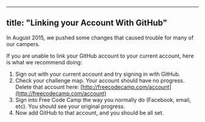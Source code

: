 
---
title: "Linking your Account With GitHub"
---

In August 2015, we pushed some changes that caused trouble for many of our campers.

If you are unable to link your GitHub account to your current account, here is what we recommend doing:

1) Sign out with your current account and try signing in with GitHub.  
2) Check your challenge map. Your account should have no progress. Delete that account here: [http://freecodecamp.com/account](http://freecodecamp.com/account)  
3) Sign into Free Code Camp the way you normally do (Facebook, email, etc). You should see your original progress.  
3) Now add GitHub to that account, and you should be all set.
